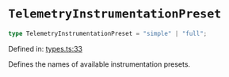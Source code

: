 # `TelemetryInstrumentationPreset`

```ts
type TelemetryInstrumentationPreset = "simple" | "full";
```

Defined in: [types.ts:33](https://github.com/adobe/commerce-integration-starter-kit/blob/86a7b96f6f56ae964aa8997541d4360d7dfdd7b9/packages/aio-sk-lib-telemetry/source/types.ts#L33)

Defines the names of available instrumentation presets.

